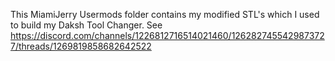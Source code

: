 This MiamiJerry Usermods folder contains my modified STL's which I used to build my Daksh Tool Changer. See
https://discord.com/channels/1226812716514021460/1262827455429873727/threads/1269819858682642522
